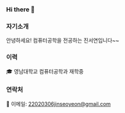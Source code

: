 ### Hi there 👋

<!--
**jjjjjinseo/jjjjjinseo** is a ✨ _special_ ✨ repository because its `README.md` (this file) appears on your GitHub profile.

Here are some ideas to get you started:

- 🔭 I’m currently working on ...
- 🌱 I’m currently learning ...
- 👯 I’m looking to collaborate on ...
- 🤔 I’m looking for help with ...
- 💬 Ask me about ...
- 📫 How to reach me: ...
- 😄 Pronouns: ...
- ⚡ Fun fact: ...
-->
### 자기소개

 안녕하세요! 컴퓨터공학을 전공하는 진서연입니다~~

### 이력
 🎓 영남대학교 컴퓨터공학과 재학중
  
### 연락처
 📧 이메일: 22020306jinseoyeon@gmail.com

 

